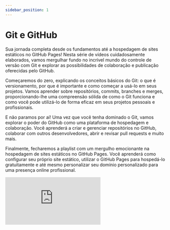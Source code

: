 ```yaml
---
sidebar_position: 1
---
```

# Git e GitHub

Sua jornada completa desde os fundamentos até a hospedagem de sites estáticos no GitHub Pages! Nesta série de vídeos cuidadosamente elaborados, vamos mergulhar fundo no incrível mundo do controle de versão com Git e explorar as possibilidades de colaboração e publicação oferecidas pelo GitHub.

Começaremos do zero, explicando os conceitos básicos do Git: o que é versionamento, por que é importante e como começar a usá-lo em seus projetos. Vamos aprender sobre repositórios, commits, branches e merges, proporcionando-lhe uma compreensão sólida de como o Git funciona e como você pode utilizá-lo de forma eficaz em seus projetos pessoais e profissionais.

E não paramos por aí! Uma vez que você tenha dominado o Git, vamos explorar o poder do GitHub como uma plataforma de hospedagem e colaboração. Você aprenderá a criar e gerenciar repositórios no GitHub, colaborar com outros desenvolvedores, abrir e revisar pull requests e muito mais.

Finalmente, fecharemos a playlist com um mergulho emocionante na hospedagem de sites estáticos no GitHub Pages. Você aprenderá como configurar seu próprio site estático, utilizar o GitHub Pages para hospedá-lo gratuitamente e até mesmo personalizar seu domínio personalizado para uma presença online profissional.

<iframe src="https://www.youtube.com/embed/videoseries?si=rEphQscu-RhfeD5x&amp;list=PLI8zu4XrMjAzva6GTrDPiWd_RwXZFzKj6" title="YouTube video player" frameborder="0" allow="accelerometer; autoplay; clipboard-write; encrypted-media; gyroscope; picture-in-picture; web-share" referrerpolicy="strict-origin-when-cross-origin" allowfullscreen></iframe>